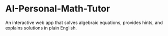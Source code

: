 # AI-Personal-Math-Tutor
An interactive web app that solves algebraic equations, provides hints, and explains solutions in plain English.
